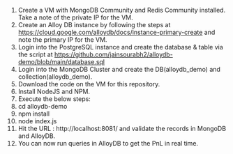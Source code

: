 1. Create a VM with MongoDB Community and Redis Community installed. Take a note of the private IP for the VM.<br>
2. Create an Alloy DB instance by following the steps at https://cloud.google.com/alloydb/docs/instance-primary-create and note the primary IP for the VM.<br>
3. Login into the PostgreSQL instance and create the database & table via the script at https://github.com/jainsourabh2/alloydb-demo/blob/main/database.sql<br>
4. Login into the MongoDB Cluster and create the DB(alloydb_demo) and collection(alloydb_demo).<br>
5. Download the code on the VM for this repository.<br>
6. Install NodeJS and NPM.<br>
7. Execute the below steps:<br>
8. cd alloydb-demo<br>
9. npm install<br>
10. node index.js<br>
11. Hit the URL : http://localhost:8081/ and validate the records in MongoDB and AlloyDB.<br>
12. You can now run queries in AlloyDB to get the PnL in real time.<br>
